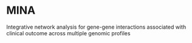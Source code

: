 MINA
====

Integrative network analysis for gene-gene interactions associated with clinical outcome across multiple genomic profiles
